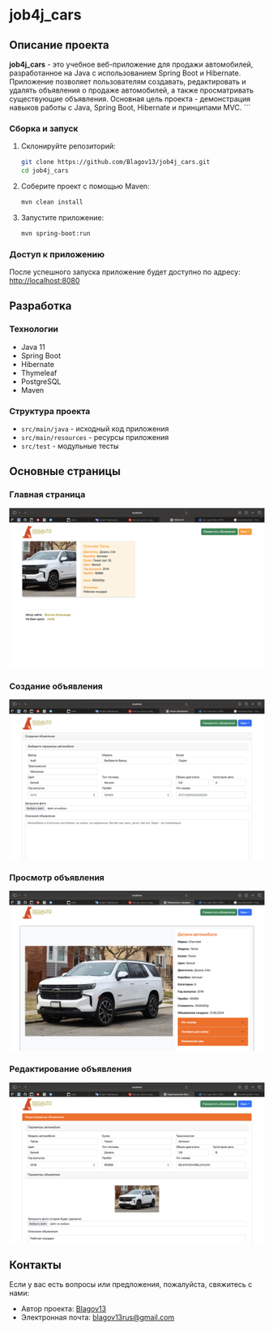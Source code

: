 # job4j_cars

## Описание проекта

**job4j_cars** - это учебное веб-приложение для продажи автомобилей, 
разработанное на Java с использованием Spring Boot и Hibernate. 
Приложение позволяет пользователям создавать, редактировать 
и удалять объявления о продаже автомобилей, а также просматривать существующие объявления. 
Основная цель проекта - демонстрация навыков работы с Java, Spring Boot, Hibernate и принципами MVC. 
    ```

### Сборка и запуск

1. Склонируйте репозиторий:
    ```bash
    git clone https://github.com/Blagov13/job4j_cars.git
    cd job4j_cars
    ```

2. Соберите проект с помощью Maven:
    ```bash
    mvn clean install
    ```

3. Запустите приложение:
    ```bash
    mvn spring-boot:run
    ```

### Доступ к приложению

После успешного запуска приложение будет доступно по адресу: [http://localhost:8080](http://localhost:8080)

## Разработка

### Технологии
- Java 11
- Spring Boot
- Hibernate
- Thymeleaf
- PostgreSQL
- Maven

### Структура проекта

- `src/main/java` - исходный код приложения
- `src/main/resources` - ресурсы приложения
- `src/test` - модульные тесты

## Основные страницы

### Главная страница
![Главная страница](screenshots/listall.png)

### Создание объявления
![Создание объявления](screenshots/create.png)

### Просмотр объявления
![Просмотр объявления](screenshots/one.png)

### Редактирование объявления
![Редактирование объявления](screenshots/edit.png)

## Контакты

Если у вас есть вопросы или предложения, пожалуйста, свяжитесь с нами:

- Автор проекта: [Blagov13](https://github.com/Blagov13)
- Электронная почта: blagov13rus@gmail.com
